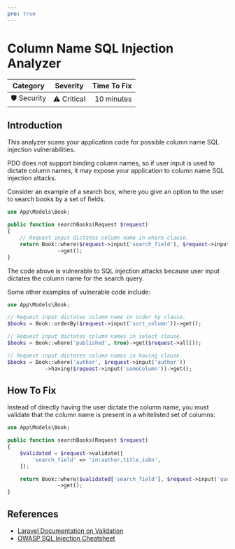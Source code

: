 ```yaml
---
pro: true
---
```


# Column Name SQL Injection Analyzer <Badge text="PRO" type="tip"/>

| Category       | Severity   | Time To Fix  |
| -------------  |:----------:| ------------:|
| 🛡️ Security    | ⚠️ Critical | 10 minutes   |

## Introduction

This analyzer scans your application code for possible column name SQL injection vulnerabilities.

PDO does not support binding column names, so if user input is used to dictate column names, it may expose your application to column name SQL injection attacks.

Consider an example of a search box, where you give an option to the user to search books by a set of fields.

```php
use App\Models\Book;

public function searchBooks(Request $request)
{
    // Request input dictates column name in where clause.
    return Book::where($request->input('search_field'), $request->input('query'))
                ->get();
}
```

The code above is vulnerable to SQL injection attacks because user input dictates the column name for the search query.

Some other examples of vulnerable code include:

```php
use App\Models\Book;

// Request input dictates column name in order by clause.
$books = Book::orderBy($request->input('sort_column'))->get();

// Request input dictates column names in select clause.
$books = Book::where('published', true)->get($request->all());

// Request input dictates column names in having clause.
$books = Book::where('author', $request->input('author'))
            ->having($request->input('someColumn'))->get();
```

## How To Fix

Instead of directly having the user dictate the column name, you must validate that the column name is present in a whitelisted set of columns:

```php
use App\Models\Book;

public function searchBooks(Request $request)
{
    $validated = $request->validate([
        'search_field' => 'in:author,title,isbn',
    ]);

    return Book::where($validated['search_field'], $request->input('query'))
                ->get();
}
```

## References

- [Laravel Documentation on Validation](https://laravel.com/docs/validation)
- [OWASP SQL Injection Cheatsheet](https://cheatsheetseries.owasp.org/cheatsheets/SQL_Injection_Prevention_Cheat_Sheet.html)